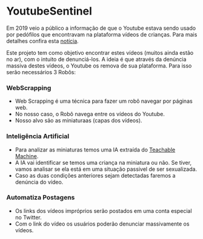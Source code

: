 # YoutubeSentinel

Em 2019 veio a público a informação de que o Youtube estava sendo usado por pedófilos que encontravam na plataforma vídeos de crianças. 
Para mais detalhes confira esta [notícia](https://mashable.com/article/youtube-wakeup-child-exploitation-explained/).

Este projeto tem como objetivo encontrar estes vídeos (muitos ainda estão no ar), com o intuito de denunciá-los.
A ideia é que através da denúncia massiva destes vídeos, o Youtube os remova de sua plataforma.
Para isso serão necessários 3 Robôs:
### **WebScrapping**
+ Web Scrapping é uma técnica para fazer um robô navegar por páginas web.
+ No nosso caso, o Robô navega entre os vídeos do Youtube.
+ Nosso alvo são as miniaturaas (capas dos vídeos).
### **Inteligência Artificial**
+ Para analizar as miniaturas temos uma IA extraída do [Teachable Machine](https://teachablemachine.withgoogle.com/).
+ A IA vai identificar se temos uma criança na miniatura ou não. Se tiver, vamos analisar se ela está em uma situação passivel de ser sexualizada.
+ Caso as duas condições anteriores sejam detectadas faremos a denúncia do vídeo.
### **Automatiza Postagens**
+ Os links dos vídeos impróprios serão postados em uma conta especial no Twitter.
+ Com o link do vídeo os usuários poderão denunciar massivamente os vídeos.
